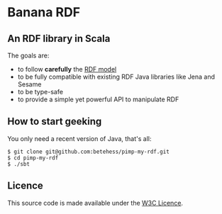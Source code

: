 Banana RDF
==========

An RDF library in Scala
-----------------------

The goals are:

* to follow **carefully** the [RDF model](http://www.w3.org/TR/rdf11-concepts/#section-Graph-syntax)
* to be fully compatible with existing RDF Java libraries like Jena and Sesame
* to be type-safe
* to provide a simple yet powerful API to manipulate RDF

How to start geeking
--------------------

You only need a recent version of Java, that's all:

    $ git clone git@github.com:betehess/pimp-my-rdf.git
    $ cd pimp-my-rdf
    $ ./sbt

Licence
-------

This source code is made available under the [W3C Licence](http://opensource.org/licenses/W3C).
